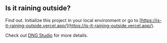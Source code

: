## Is it raining outside?

Find out. Initialize this project in your local environment or go to [https://is-it-raining-outside.vercel.app/](https://is-it-raining-outside.vercel.app/).

Check out [DNG Studio](https://dngstudio.co) for more details.
